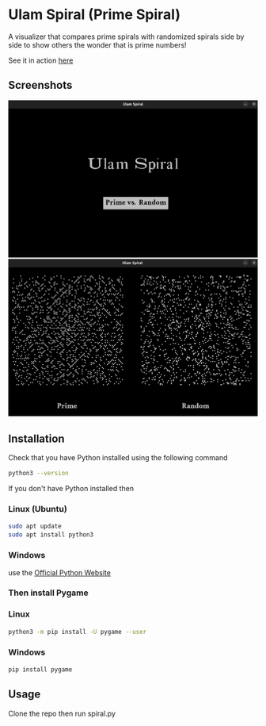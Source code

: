 # Ulam Spiral (Prime Spiral)

A visualizer that compares prime spirals with randomized spirals side by side to show others the wonder that is prime numbers!

See it in action [here](https://www.youtube.com/watch?v=nMEslvrmguM)

## Screenshots

![menu](images/ulamspiral.png)
![visualizer](images/primevsrandom.png)

## Installation 


Check that you have Python installed using the following command

```bash
python3 --version
```
If you don't have Python installed then 
### Linux (Ubuntu)
```bash
sudo apt update
sudo apt install python3
```
### Windows 
use the [Official Python Website](https://www.python.org/downloads/windows/) 

### Then install Pygame

### Linux
```bash
python3 -m pip install -U pygame --user
```
### Windows
```bash
pip install pygame
```

## Usage
Clone the repo then run spiral.py

